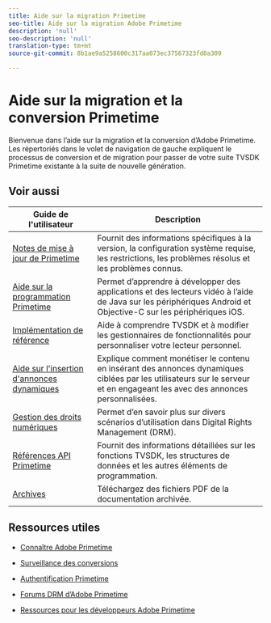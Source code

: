 ```yaml
---
title: Aide sur la migration Primetime
seo-title: Aide sur la migration Adobe Primetime
description: 'null'
seo-description: 'null'
translation-type: tm+mt
source-git-commit: 8b1ae9a5258600c317aa073ec37567323fd0a309

---
```



# Aide sur la migration et la conversion Primetime

Bienvenue dans l’aide sur la migration et la conversion d’Adobe Primetime. Les  répertoriés dans le volet de navigation de gauche expliquent le processus de conversion et de migration pour passer de votre suite TVSDK Primetime existante à la suite de nouvelle génération.

## Voir aussi

| Guide de l&#39;utilisateur | Description |
|--- |--- |
| [Notes de mise à jour de Primetime](/help/release-notes/home.md) | Fournit des informations spécifiques à la version, la configuration système requise, les restrictions, les problèmes résolus et les problèmes connus. |
| [Aide sur la programmation Primetime](/help/programming/home.md) | Permet d’apprendre à développer des applications et des lecteurs vidéo à l’aide de Java sur les périphériques Android et Objective-C sur les périphériques iOS. |
| [Implémentation de référence](/help/android-reference-implementation/home.md) | Aide à comprendre TVSDK et à modifier les gestionnaires de fonctionnalités pour personnaliser votre lecteur personnel. |
| [Aide sur l&#39;insertion d&#39;annonces dynamiques](/help/dynamic-ad-insertion/home.md) | Explique comment monétiser le contenu en insérant des annonces dynamiques ciblées par les utilisateurs sur le serveur et en engageant   les avec des annonces personnalisées. |
| [Gestion des droits numériques](/help/digital-rights-management/home.md) | Permet d’en savoir plus sur divers scénarios d’utilisation dans Digital Rights Management (DRM). |
| [Références API Primetime](/help/reference/api-references.md) | Fournit des informations détaillées sur les fonctions TVSDK, les structures de données et les autres éléments de programmation. |
| [Archives](https://helpx.adobe.com/primetime/archives.html) | Téléchargez des fichiers PDF de la documentation archivée. |

## Ressources utiles

* [Connaître Adobe Primetime](https://www.adobe.com/in/marketing/primetime.html)

* [Surveillance des conversions](https://tve.helpdocsonline.com/concurrency-monitoring-introduction)

* [Authentification Primetime](https://tve.helpdocsonline.com/home)

* [Forums DRM d’Adobe Primetime](https://forums.adobe.com/community/adobe_access)

* [Ressources pour les développeurs Adobe Primetime](https://www.adobe.com/devnet/primetime.html)